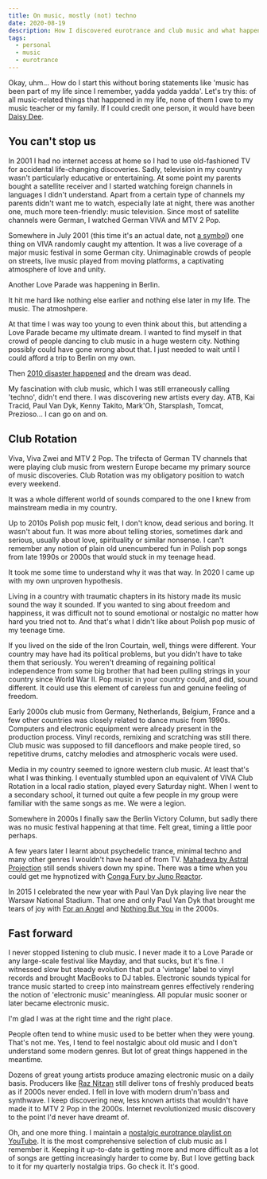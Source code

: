 ```yaml
---
title: On music, mostly (not) techno
date: 2020-08-19
description: How I discovered eurotrance and club music and what happened next.
tags:
  - personal
  - music
  - eurotrance
---
```


Okay, uhm... How do I start this without boring statements like 'music has been part of my life since I remember, yadda yadda yadda'. Let's try this: of all music-related things that happened in my life, none of them I owe to my music teacher or my family. If I could credit one person, it would have been [Daisy Dee](https://en.wikipedia.org/wiki/Daisy_Dee).

## You can't stop us

In 2001 I had no internet access at home so I had to use old-fashioned TV for accidental life-changing discoveries. Sadly, television in my country wasn't particularly educative or entertaining. At some point my parents bought a satellite receiver and I started watching foreign channels in languages I didn't understand. Apart from a certain type of channels my parents didn't want me to watch, especially late at night, there was another one, much more teen-friendly: music television. Since most of satellite channels were German, I watched German VIVA and MTV 2 Pop.

Somewhere in July 2001 (this time it's an actual date, not [a symbol](/june-2001-or-how-did-it-all-begin/)) one thing on VIVA randomly caught my attention. It was a live coverage of a major music festival in some German city. Unimaginable crowds of people on streets, live music played from moving platforms, a captivating atmosphere of love and unity.

Another Love Parade was happening in Berlin.

It hit me hard like nothing else earlier and nothing else later in my life. The music. The atmoshpere.

At that time I was way too young to even think about this, but attending a Love Parade became my ultimate dream. I wanted to find myself in that crowd of people dancing to club music in a huge western city. Nothing possibly could have gone wrong about that. I just needed to wait until I could afford a trip to Berlin on my own.

Then [2010 disaster happened](https://www.google.com/search?q=love+parade+disaster+2010) and the dream was dead.

My fascination with club music, which I was still erraneously calling 'techno', didn't end there. I was discovering new artists every day. ATB, Kai Tracid, Paul Van Dyk, Kenny Takito, Mark'Oh, Starsplash, Tomcat, Prezioso... I can go on and on.

## Club Rotation

Viva, Viva Zwei and MTV 2 Pop. The trifecta of German TV channels that were playing club music from western Europe became my primary source of music discoveries. Club Rotation was my obligatory position to watch every weekend.

It was a whole different world of sounds compared to the one I knew from mainstream media in my country.

Up to 2010s Polish pop music felt, I don't know, dead serious and boring. It wasn't about fun. It was more about telling stories, sometimes dark and serious, usually about love, spirituality or similar nonsense. I can't remember any notion of plain old unencumbered fun in Polish pop songs from late 1990s or 2000s that would stuck in my teenage head.

It took me some time to understand why it was that way. In 2020 I came up with my own unproven hypothesis.

Living in a country with traumatic chapters in its history made its music sound the way it sounded. If you wanted to sing about freedom and happiness, it was difficult not to sound emotional or nostalgic no matter how hard you tried not to. And that's what I didn't like about Polish pop music of my teenage time.

If you lived on the side of the Iron Courtain, well, things were different. Your country may have had its political problems, but you didn't have to take them that seriously. You weren't dreaming of regaining political independence from some big brother that had been pulling strings in your country since World War II. Pop music in your country could, and did, sound different. It could use this element of careless fun and genuine feeling of freedom.

Early 2000s club music from Germany, Netherlands, Belgium, France and a few other countries was closely related to dance music from 1990s. Computers and electronic equipment were already present in the production process. Vinyl records, remixing and scratching was still there. Club music was supposed to fill dancefloors and make people tired, so repetitive drums, catchy melodies and atmospheric vocals were used.

Media in my country seemed to ignore western club music. At least that's what I was thinking. I eventually stumbled upon an equivalent of VIVA Club Rotation in a local radio station, played every Saturday night. When I went to a secondary school, it turned out quite a few people in my group were familiar with the same songs as me. We were a legion.

Somewhere in 2000s I finally saw the Berlin Victory Column, but sadly there was no music festival happening at that time. Felt great, timing a little poor perhaps.

A few years later I learnt about psychedelic trance, minimal techno and many other genres I wouldn't have heard of from TV. [Mahadeva by Astral Projection](https://www.youtube.com/results?search_query=astral+projection+mahadeva+1995) still sends shivers down my spine. There was a time when you could get me hypnotized with [Conga Fury by Juno Reactor](https://www.youtube.com/results?search_query=juno+reactor+conga+fury).

In 2015 I celebrated the new year with Paul Van Dyk playing live near the Warsaw National Stadium. That one and only Paul Van Dyk that brought me tears of joy with [For an Angel](https://www.youtube.com/results?search_query=paul+van+dyk+for+an+angel) and [Nothing But You](https://www.youtube.com/results?search_query=paul+van+dyk+nothing+but+you) in the 2000s.

## Fast forward

I never stopped listening to club music. I never made it to a Love Parade or any large-scale festival like Mayday, and that sucks, but it's fine. I witnessed slow but steady evolution that put a 'vintage' label to vinyl records and brought MacBooks to DJ tables. Electronic sounds typical for trance music started to creep into mainstream genres effectively rendering the notion of 'electronic music' meaningless. All popular music sooner or later became electronic music.

I'm glad I was at the right time and the right place.

People often tend to whine music used to be better when they were young. That's not me. Yes, I tend to feel nostalgic about old music and I don't understand some modern genres. But lot of great things happened in the meantime.

Dozens of great young artists produce amazing electronic music on a daily basis. Producers like [Raz Nitzan](https://www.youtube.com/user/RazNitzanMusic) still deliver tons of freshly produced beats as if 2000s never ended. I fell in love with modern drum'n'bass and synthwave. I keep discovering new, less known artists that wouldn't have made it to MTV 2 Pop in the 2000s. Internet revolutionized music discovery to the point I'd never have dreamt of.

Oh, and one more thing. I maintain a [nostalgic eurotrance playlist on YouTube](https://www.youtube.com/playlist?list=PLDOSWXBoynqUwh3aoQF4pBjqSrjwISEjO). It is the most comprehensive selection of club music as I remember it. Keeping it up-to-date is getting more and more difficult as a lot of songs are getting increasingly harder to come by. But I love getting back to it for my quarterly nostalgia trips. Go check it. It's good.
